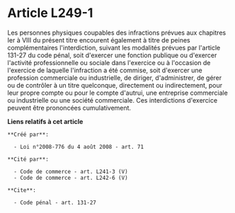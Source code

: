 # Article L249-1

Les personnes physiques coupables des infractions prévues aux chapitres Ier à VIII du présent titre encourent également à
titre de peines complémentaires l'interdiction, suivant les modalités prévues par l'article 131-27 du code pénal, soit
d'exercer une fonction publique ou d'exercer l'activité professionnelle ou sociale dans l'exercice ou à l'occasion de
l'exercice de laquelle l'infraction a été commise, soit d'exercer une profession commerciale ou industrielle, de diriger,
d'administrer, de gérer ou de contrôler à un titre quelconque, directement ou indirectement, pour leur propre compte ou pour
le compte d'autrui, une entreprise commerciale ou industrielle ou une société commerciale. Ces interdictions d'exercice
peuvent être prononcées cumulativement.

**Liens relatifs à cet article**

	**Créé par**:

	  - Loi n°2008-776 du 4 août 2008 - art. 71

	**Cité par**:

	  - Code de commerce - art. L241-3 (V)
	  - Code de commerce - art. L242-6 (V)

	**Cite**:

	  - Code pénal - art. 131-27
